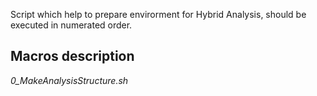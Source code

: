 Script which help to prepare envirorment for Hybrid Analysis, should be executed in numerated order.

## Macros description
*0_MakeAnalysisStructure.sh*

